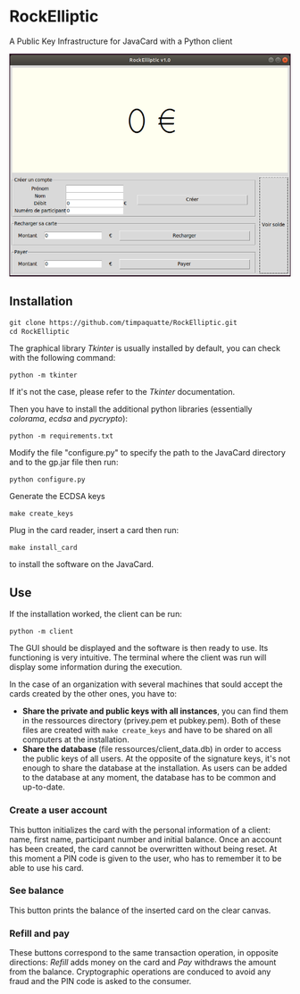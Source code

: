 # RockElliptic
A Public Key Infrastructure for JavaCard with a Python client

![Screen of the GUI](https://raw.githubusercontent.com/timpaquatte/RockElliptic/master/pictures/screen_rockelliptic.png)

## Installation

```
git clone https://github.com/timpaquatte/RockElliptic.git
cd RockElliptic
```

The graphical library *Tkinter* is usually installed by default, you can check with the following command:
```
python -m tkinter
```
If it's not the case, please refer to the *Tkinter* documentation.

Then you have to install the additional python libraries (essentially *colorama*, *ecdsa* and *pycrypto*):
```
python -m requirements.txt
```
Modify the file "configure.py" to specify the path to the JavaCard directory and to the gp.jar file then run:
```
python configure.py
```
Generate the ECDSA keys
```
make create_keys
```

Plug in the card reader, insert a card then run:
```
make install_card
```
to install the software on the JavaCard.

## Use

If the installation worked, the client can be run:
```
python -m client
```

The GUI should be displayed and the software is then ready to use. Its functioning is very intuitive. The terminal where the client was run will display some information during the execution. 

In the case of an organization with several machines that sould accept the cards created by the other ones, you have to:
* __Share the private and public keys with all instances__, you can find them in the ressources directory (privey.pem et pubkey.pem). Both of these files are created with `make create_keys` and have to be shared on all computers at the installation.
* __Share the database__ (file ressources/client\_data.db) in order to access the public keys of all users. At the opposite of the signature keys, it's not enough to share the database at the installation. As users can be added to the database at any moment, the database has to be common and up-to-date.

### Create a user account
This button initializes the card with the personal information of a client: name, first name, participant number and initial balance. Once an account has been created, the card cannot be overwritten without being reset. At this moment a PIN code is given to the user, who has to remember it to be able to use his card.

### See balance
This button prints the balance of the inserted card on the clear canvas.

### Refill and pay
These buttons correspond to the same transaction operation, in opposite directions: *Refill* adds money on the card and *Pay* withdraws the amount from the balance. Cryptographic operations are conduced to avoid any fraud and the PIN code is asked to the consumer.

